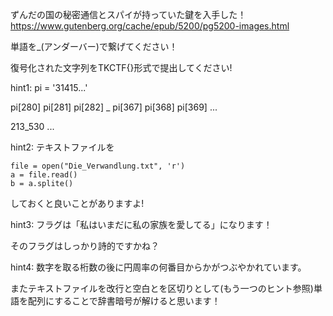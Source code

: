ずんだの国の秘密通信とスパイが持っていた鍵を入手した！
https://www.gutenberg.org/cache/epub/5200/pg5200-images.html

単語を_(アンダーバー)で繋げてください！

復号化された文字列をTKCTF{}形式で提出してください!

hint1:
pi = '31415...'
 
pi[280]  pi[281] pi[282] _ pi[367] pi[368] pi[369] ...

213_530 ...

hint2:
テキストファイルを
```
file = open("Die_Verwandlung.txt", 'r')
a = file.read()
b = a.splite()
```
しておくと良いことがありますよ!

hint3:
フラグは「私はいまだに私の家族を愛してる」になります！

そのフラグはしっかり詩的ですかね？

hint4:
数字を取る桁数の後に円周率の何番目からかがつぶやかれています。

またテキストファイルを改行と空白とを区切りとして(もう一つのヒント参照)単語を配列にすることで辞書暗号が解けると思います！
